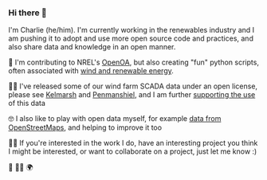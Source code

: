 ### Hi there 👋

I'm Charlie (he/him). I'm currently working in the renewables industry and I am pushing it to adopt and use more open source code and practices, and also share data and knowledge in an open manner.

🔭 I'm contributing to NREL's [OpenOA](https://github.com/NREL/OpenOA), but also creating "fun" python scripts, often associated with [wind and renewable energy](https://charlie9578.github.io/gallery/UK-WindAndSolar.html).

🧑‍🚀 I've released some of our wind farm SCADA data under an open license, please see [Kelmarsh](https://doi.org/10.5281/zenodo.5841833) and [Penmanshiel](https://doi.org/10.5281/zenodo.5946807), and I am further [supporting the use](https://www.wedowind.ch/code-space) of this data

🤓 I also like to play with open data myself, for example [data from OpenStreetMaps](https://charlie9578.github.io/gallery.html), and helping to improve it too

👯‍♂️ If you're interested in the work I do, have an interesting project you think I might be interested, or want to collaborate on a project, just let me know :)

👬 🏳️‍🌈 🌍

<!--
**charlie9578/charlie9578** is a ✨ _special_ ✨ repository because its `README.md` (this file) appears on your GitHub profile.

Here are some ideas to get you started:

- 🔭 I’m currently working on ...
- 🌱 I’m currently learning ...
- 👯 I’m looking to collaborate on ...
- 🤔 I’m looking for help with ...
- 💬 Ask me about ...
- 📫 How to reach me: ...
- 😄 Pronouns: ...
- ⚡ Fun fact: ...
-->
